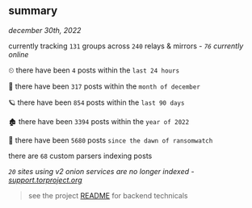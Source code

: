 
## summary
_december 30th, 2022_

currently tracking `131` groups across `240` relays & mirrors - _`76` currently online_

⏲ there have been `4` posts within the `last 24 hours`

🦈 there have been `317` posts within the `month of december`

🪐 there have been `854` posts within the `last 90 days`

🏚 there have been `3394` posts within the `year of 2022`

🦕 there have been `5680` posts `since the dawn of ransomwatch`

there are `68` custom parsers indexing posts

_`20` sites using v2 onion services are no longer indexed - [support.torproject.org](https://support.torproject.org/onionservices/v2-deprecation/)_

> see the project [README](https://github.com/joshhighet/ransomwatch#ransomwatch--) for backend technicals
